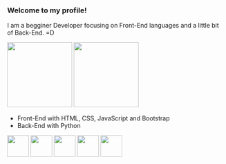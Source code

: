 ### Welcome to my profile!

I am a begginer Developer focusing on Front-End languages and a little bit of Back-End. =D

<div>
    <img height="150em" src="https://github-readme-stats-ten-gilt.vercel.app/api?username=gabriell-fernn&show_icons=true&theme=dracula&count_private=true">
    <img height="150em" src="https://github-readme-stats-ten-gilt.vercel.app/api/top-langs/?username=gabriell-fernn&layout=compact&theme=dracula">
    
</div>

  <ul>
      <li>Front-End with HTML, CSS, JavaScript and Bootstrap</li>
      <li>Back-End with Python</li>
  </ul>

<div>
    <img height='50em' src='https://cdn.worldvectorlogo.com/logos/html-1.svg'>
    <img height='50em' src='https://cdn.worldvectorlogo.com/logos/css-3.svg'>
    <img height='50em' src='https://cdn.worldvectorlogo.com/logos/logo-javascript.svg'>
    <img height='50em' src='https://cdn.worldvectorlogo.com/logos/bootstrap-4.svg'>
    <img height='50em' src='https://cdn.worldvectorlogo.com/logos/python-5.svg'>
    
  </div>
